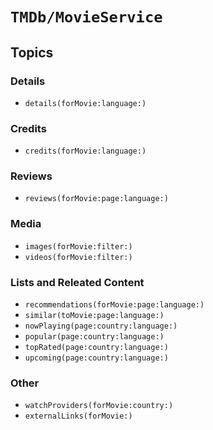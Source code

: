 # ``TMDb/MovieService``

## Topics

### Details

- ``details(forMovie:language:)``

### Credits

- ``credits(forMovie:language:)``

### Reviews

- ``reviews(forMovie:page:language:)``

### Media

- ``images(forMovie:filter:)``
- ``videos(forMovie:filter:)``

### Lists and Releated Content

- ``recommendations(forMovie:page:language:)``
- ``similar(toMovie:page:language:)``
- ``nowPlaying(page:country:language:)``
- ``popular(page:country:language:)``
- ``topRated(page:country:language:)``
- ``upcoming(page:country:language:)``

### Other

- ``watchProviders(forMovie:country:)``
- ``externalLinks(forMovie:)``

